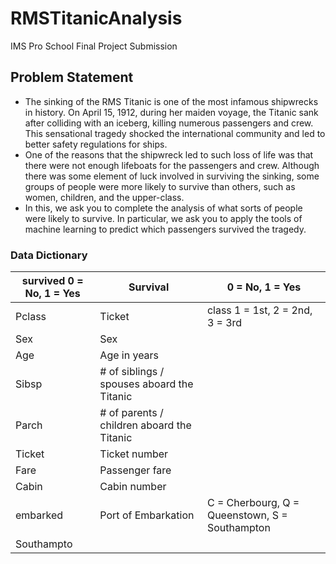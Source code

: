 # RMSTitanicAnalysis
IMS Pro School Final Project Submission

## Problem Statement

- The sinking of the RMS Titanic is one of the most infamous shipwrecks in history. On April 15, 1912, during her maiden voyage, the Titanic sank after colliding with an iceberg, killing numerous passengers and crew. This sensational tragedy shocked the international community and led to better safety regulations for ships.
- One of the reasons that the shipwreck led to such loss of life was that there were not enough lifeboats for the passengers and crew. Although there was some element of luck involved in surviving the sinking, some groups of people were more likely to survive than others, such as women, children, and the upper-class.
- In this, we ask you to complete the analysis of what sorts of people were likely to survive. In particular, we ask you to apply the tools of machine learning to predict which passengers survived the tragedy.

### Data Dictionary

| survived 0 = No, 1 = Yes | Survival                                   | 0 = No, 1 = Yes                                |
|--------------------------|--------------------------------------------|------------------------------------------------|
| Pclass                   | Ticket                                     | class 1 = 1st, 2 = 2nd, 3 = 3rd                |
| Sex                      | Sex                                        |                                                |
| Age                      | Age in years                               |                                                |
| Sibsp                    | # of siblings / spouses aboard the Titanic |                                                |
| Parch                    | # of parents / children aboard the Titanic |                                                |
| Ticket                   | Ticket number                              |                                                |
| Fare                     | Passenger fare                             |                                                |
| Cabin                    | Cabin number                               |                                                |
| embarked                 | Port of Embarkation                        | C = Cherbourg, Q = Queenstown, S = Southampton |
| Southampto               |                                            |                                                |

